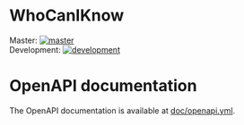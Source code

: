 # WhoCanIKnow

Master: [![master](https://github.com/T-bond/WhoCanIKnow/actions/workflows/android.yml/badge.svg)](https://github.com/T-bond/WhoCanIKnow/actions/workflows/android.yml)    
Development: [![development](https://github.com/T-bond/WhoCanIKnow/actions/workflows/android.yml/badge.svg?branch=development)](https://github.com/T-bond/WhoCanIKnow/actions/workflows/android.yml)

# OpenAPI documentation

The OpenAPI documentation is available at [doc/openapi.yml](doc/openapi.yml).